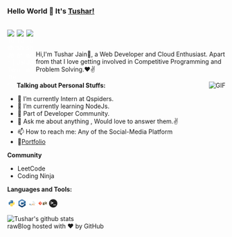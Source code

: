 
### Hello World 👋 It's [Tushar!](https://digital-portfolio-umber.vercel.app/)

<br/>


<a href="https://x.com/_Tushar_Jain_">
<img align="left" alt="Tushr Jain | Twitter" width="22px" src="https://cdn.jsdelivr.net/npm/simple-icons@v3/icons/twitter.svg" style = "color: white"/>
</a>
<a href="https://www.linkedin.com/in/tusharjain0/">
<img align="left" alt="Tushar Jain" width="22px" src="https://cdn.jsdelivr.net/npm/simple-icons@v3/icons/linkedin.svg" style= "color: white"/>
</a>
<a href="https://www.instagram.com/tusharjain_2000/">
<img align="left" alt="Tushar Jain" width="22px" src="https://cdn.jsdelivr.net/npm/simple-icons@v3/icons/instagram.svg" style = "color: white"/>
</a>
<br />

<br />

Hi,I'm Tushar Jain🙌, a Web Developer and Cloud Enthusiast. Apart from that I love getting involved in Competitive Programming and Problem Solving.❤✌


<img align="right" alt="GIF" src="https://media.giphy.com/media/USV0ym3bVWQJJmNu3N/giphy.gif" />


**Talking about Personal Stuffs:**

- 🔭 I’m currently Intern at Qspiders.
- 🌱 I’m currently learning NodeJs.
- 👯 Part of Developer Community.
- 💬 Ask me about anything , Would love to answer them.✌
- 📫 How to reach me: Any of the Social-Media Platform 
- 📝[Portfolio](https://digital-portfolio-umber.vercel.app/)



**Community**
- LeetCode
- Coding Ninja

**Languages and Tools:**


<code><img height="20" src="https://raw.githubusercontent.com/github/explore/80688e429a7d4ef2fca1e82350fe8e3517d3494d/topics/python/python.png"></code>
<code><img height="20" src="https://raw.githubusercontent.com/github/explore/80688e429a7d4ef2fca1e82350fe8e3517d3494d/topics/cpp/cpp.png"></code>
<code><img height="20" src="https://raw.githubusercontent.com/github/explore/80688e429a7d4ef2fca1e82350fe8e3517d3494d/topics/mysql/mysql.png"></code>
<code><img height="20" src="https://raw.githubusercontent.com/github/explore/80688e429a7d4ef2fca1e82350fe8e3517d3494d/topics/git/git.png"></code>
<code><img height="20" src="https://raw.githubusercontent.com/github/explore/80688e429a7d4ef2fca1e82350fe8e3517d3494d/topics/terminal/terminal.png"></code>

![Tushar's github stats](https://github-readme-stats.vercel.app/api?username=tusharjain24&show_icons=true&hide_border=true)<br/>
rawBlog hosted with ❤ by GitHub
